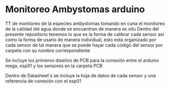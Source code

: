 # Monitoreo Ambystomas arduino
 TT de monitoreo de la especies ambystomas tomando en cuna el monitoreo de la calidad del agua donde se encuentran de manera ex situ
 Dentro del presente repositorio tenemos lo que es la forma de calibrar cada sensor así como la forma de usarlo de manera 
 individual, esto esta organizado por cada sensor de tal manera que se puede hayar cada código del sensor por carpeta con su nombre
 correspondiente

 Se incluye los primeros diseños de PCB para la conexión entre el arduino mega, esp01 y los sensores en la carpeta PCB

 Dentro de Datasheet's se incluye la hoja de datos de cada sensor y una referencia de conexión con el esp01